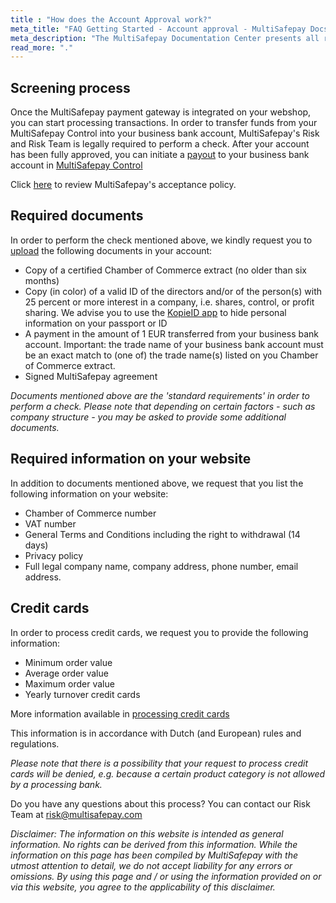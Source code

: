 ```yaml
---
title : "How does the Account Approval work?"
meta_title: "FAQ Getting Started - Account approval - MultiSafepay Docs"
meta_description: "The MultiSafepay Documentation Center presents all relevant information about our Plugins and API. You can also find support pages for payment methods, tools and general questions as well as the contact details of our Support and Integration Teams."
read_more: "."
---
```

## Screening process

Once the MultiSafepay payment gateway is integrated on your webshop, you can start processing transactions. In order to transfer funds from your MultiSafepay Control into your business bank account, MultiSafepay's Risk and Risk Team is legally required to perform a check. After your account has been fully approved, you can initiate a [payout](/faq/general/glossary/#payout) to your business bank account in [MultiSafepay Control](https://merchant.multisafepay.com)

Click [here](/faq/getting-started/are-there-any-products-or-services-that-cannot-be-sold) to review MultiSafepay's acceptance policy.

## Required documents

In order to perform the check mentioned above, we kindly request you to [upload](https://merchant.multisafepay.com/activation) the following documents in your account:

* Copy of a certified Chamber of Commerce extract (no older than six months)
* Copy (in color) of a valid ID of the directors and/or of the person(s) with 25 percent or more interest in a company, i.e. shares, control, or profit sharing. We advise you to use the [KopieID app](https://www.rijksoverheid.nl/onderwerpen/identiteitsfraude/vraag-en-antwoord/veilige-kopie-identiteitsbewijs) to hide personal information on your passport or ID
* A payment in the amount of 1 EUR transferred from your business bank account. Important: the trade name of your business bank account must be an exact match to (one of) the trade name(s) listed on you Chamber of Commerce extract.
* Signed MultiSafepay agreement

_Documents mentioned above are the 'standard requirements' in order to perform a check. Please note that depending on certain factors - such as company structure - you may be asked to provide some additional documents._

## Required information on your website

In addition to documents mentioned above, we request that you list the following information on your website:

* Chamber of Commerce number
* VAT number
* General Terms and Conditions including the right to withdrawal (14 days)
* Privacy policy
* Full legal company name, company address, phone number, email address.

## Credit cards 
In order to process credit cards, we request you to provide the following information:

* Minimum order value
* Average order value
* Maximum order value
* Yearly turnover credit cards

More information available in [processing credit cards](/payment-methods/credit-and-debit-cards)

This information is in accordance with Dutch (and European) rules and regulations.

_Please note that there is a possibility that your request to process credit cards will be denied, e.g. because a certain product category is not allowed by a processing bank._

Do you have any questions about this process? You can contact our Risk Team at <risk@multisafepay.com>

_Disclaimer: The information on this website is intended as general information. No rights can be derived from this information. While the information on this page has been compiled by MultiSafepay with the utmost attention to detail, we do not accept liability for any errors or omissions. By using this page and / or using the information provided on or via this website, you agree to the applicability of this disclaimer._
